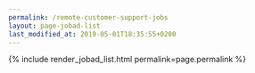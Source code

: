 ```yaml
---
permalink: /remote-customer-support-jobs
layout: page-jobad-list
last_modified_at: 2019-05-01T18:35:55+0200
---
```

{% include render_jobad_list.html permalink=page.permalink %}
